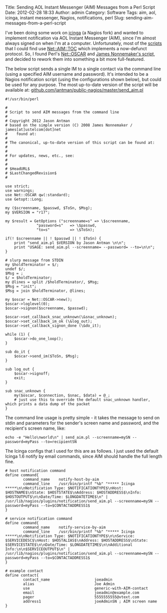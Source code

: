 Title: Sending AOL Instant Messenger (AIM) Messages from a Perl Script
Date: 2012-02-28 18:33
Author: admin
Category: Software
Tags: aim, aol, icinga, instant messenger, Nagios, notifications, perl
Slug: sending-aim-messages-from-a-perl-script

I've been doing some work on [icinga](http://www.icinga.org) (a Nagios
fork) and wanted to implement notification via AOL Instant Messenger
(AIM), since I'm almost always signed on when I'm at a computer.
Unfortunately, most of the
[scripts](http://vuksan.com/linux/nagios_scripts.html#send_aim_messages)
that I could find use
[Net::AIM::TOC](http://search.cpan.org/~friffin/Net-AIM-TOC-0.97/TOC.pm)
which implements a now-defunct protocol. So, I found Perl's
[Net::OSCAR](http://search.cpan.org/~toddr/Net-OSCAR-1.928/lib/Net/OSCAR.pm)
and [James Nonnemaker's script](http://moo.net/code/aim.html), and
decided to rework them into something a bit more full-featured.

The below script sends a single IM to a single contact via the command
line (using a specified AIM username and password). It's intended to be
a Nagios notification script (using the configurations shown below), but
could be used for any purpose. The most up-to-date version of the script
will be available at:
[github.com/jantman/public-nagios/master/send\_aim.pl](https://github.com/jantman/nagios-scripts/blob/master/send_aim.pl)

~~~~{.perl}
#!/usr/bin/perl

#
# Script to send AIM messages from the command line
#
# Copyright 2012 Jason Antman  
# based on the simple version (C) 2008 James Nonnemaker / james[at]ustelcom[dot]net 
#    found at: 
#
# The canonical, up-to-date version of this script can be found at:
#  
#
# For updates, news, etc., see:
#  
#
# $HeadURL$
# $LastChangedRevision$
#

use strict;
use warnings;
use Net::OSCAR qw(:standard);
use Getopt::Long;

my ($screenname, $passwd, $ToSn, $Msg);
my $VERSION = "r17";

my $result = GetOptions ("screenname=s" => \$screenname,
              "password=s"   => \$passwd,
              "to=s"         => \$ToSn);

if(! $screenname || ! $passwd || ! $ToSn) {
    print "send_aim.pl $VERSION by Jason Antman \n\n";
    print "USAGE: send_aim.pl --screenname= --password= --to=\n\n";
}

# slurp message from STDIN
my $holdTerminator = $/;
undef $/;
$Msg = ;
$/ = $holdTerminator;
my @lines = split /$holdTerminator/, $Msg;
$Msg = "init";
$Msg = join $holdTerminator, @lines;

my $oscar = Net::OSCAR->new();
$oscar->loglevel(0);
$oscar->signon($screenname, $passwd);

$oscar->set_callback_snac_unknown(\&snac_unknown);
$oscar->set_callback_im_ok (\&log_out);
$oscar->set_callback_signon_done (\&do_it);

while (1) {
    $oscar->do_one_loop();
}

sub do_it {
    $oscar->send_im($ToSn, $Msg);
}

sub log_out {
    $oscar->signoff;
    exit;
}

sub snac_unknown {
    my($oscar, $connection, $snac, $data) = @_;
    # just use this to override the default snac_unknown handler, which prints a data dump of the packet
}
~~~~

The command line usage is pretty simple - it takes the message to send
on stdin and parameters for the sender's screen name and password, and
the recipient's screen name, like:

~~~~{.bash}
echo -e "Hello\nworld\n" | send_aim.pl --screenname=mySN --password=myPass --to=recipientSN
~~~~

The Icinga configs that I used for this are as follows. I just used the
default Icinga 1.6 notify by email commands, since AIM should handle the
full length fine.

~~~~{.text}
# host notification command
define command{
        command_name    notify-host-by-aim
        command_line    /usr/bin/printf "%b" "***** Icinga *****\n\nNotification Type: $NOTIFICATIONTYPE$\nHost: $HOSTNAME$\nState: $HOSTSTATE$\nAddress: $HOSTADDRESS$\nInfo: $HOSTOUTPUT$\n\nDate/Time: $LONGDATETIME$\n" | /usr/lib/nagios/plugins/notification/send_aim.pl --screenname=mySN --password=myPass --to=$CONTACTADDRESS1$
}

# service notification command
define command{
        command_name    notify-service-by-aim
        command_line    /usr/bin/printf "%b" "***** Icinga *****\n\nNotification Type: $NOTIFICATIONTYPE$\n\nService: $SERVICEDESC$\nHost: $HOSTALIAS$\nAddress: $HOSTADDRESS$\nState: $SERVICESTATE$\n\nDate/Time: $LONGDATETIME$\n\nAdditional Info:\n\n$SERVICEOUTPUT$\n" | /usr/lib/nagios/plugins/notification/send_aim.pl --screenname=mySN --password=myPass --to=$CONTACTADDRESS1$
}

# example contact
define contact{
        contact_name                    joeadmin
        alias                           Joe Admin
        use                             generic-with-AIM-contact
        email                           joeadmin@example.com
        pager                           5555555555@vtext.com
        address1                        joeAdminSN ; AIM screen name
}
~~~~
